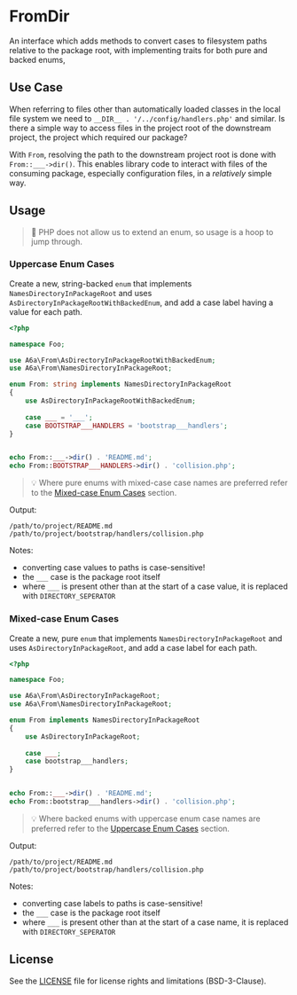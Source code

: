 # FromDir
An interface which adds methods to convert cases to filesystem paths relative to the package root, with implementing 
traits for both pure and backed enums,

## Use Case
When referring to files other than automatically loaded classes in the local file system we need to 
`__DIR__ . '/../config/handlers.php'` and similar. Is there a simple way to access files in the project root of the 
downstream project, the project which required our package? 

With `From`, resolving the path to the downstream project root is done with `From::___->dir()`. This enables library 
code to interact with files of the consuming package, especially configuration files, in a _relatively_ simple way.

## Usage
>🎪 PHP does not allow us to extend an enum, so usage is a hoop to jump through.

### Uppercase Enum Cases
Create a new, string-backed `enum` that implements `NamesDirectoryInPackageRoot` and uses
`AsDirectoryInPackageRootWithBackedEnum`, and add a case label having a value for each path.

```php
<?php

namespace Foo;

use A6a\From\AsDirectoryInPackageRootWithBackedEnum;
use A6a\From\NamesDirectoryInPackageRoot;

enum From: string implements NamesDirectoryInPackageRoot
{
    use AsDirectoryInPackageRootWithBackedEnum;
    
    case ___ = '___';
    case BOOTSTRAP___HANDLERS = 'bootstrap___handlers';
}


echo From::___->dir() . 'README.md';
echo From::BOOTSTRAP___HANDLERS->dir() . 'collision.php';
```

> 💡 Where pure enums with mixed-case case names are preferred refer to the
> [Mixed-case Enum Cases](#mixed-case-enum-cases) section.

Output:
```
/path/to/project/README.md
/path/to/project/bootstrap/handlers/collision.php
```

Notes:
- converting case values to paths is case-sensitive!
- the `___` case is the package root itself
- where `___` is present other than at the start of a case value, it is replaced with `DIRECTORY_SEPERATOR`

### Mixed-case Enum Cases
Create a new, pure `enum` that implements `NamesDirectoryInPackageRoot` and uses `AsDirectoryInPackageRoot`, and add a case
label for each path.

```php
<?php

namespace Foo;

use A6a\From\AsDirectoryInPackageRoot;
use A6a\From\NamesDirectoryInPackageRoot;

enum From implements NamesDirectoryInPackageRoot
{
    use AsDirectoryInPackageRoot;
    
    case ___;
    case bootstrap___handlers;
}


echo From::___->dir() . 'README.md';
echo From::bootstrap___handlers->dir() . 'collision.php';
```

> 💡 Where backed enums with uppercase enum case names are preferred refer to the
> [Uppercase Enum Cases](#uppercase-enum-cases) section.


Output:
```
/path/to/project/README.md
/path/to/project/bootstrap/handlers/collision.php
```

Notes:
- converting case labels to paths is case-sensitive!
- the `___` case is the package root itself
- where `___` is present other than at the start of a case name, it is replaced with `DIRECTORY_SEPERATOR`

## License
See the [LICENSE](LICENSE) file for license rights and limitations (BSD-3-Clause).
